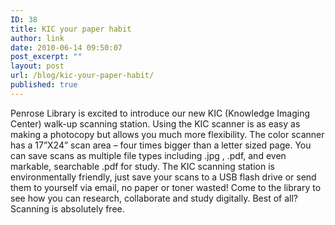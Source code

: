 ```yaml
---
ID: 38
title: KIC your paper habit
author: link
date: 2010-06-14 09:50:07
post_excerpt: ""
layout: post
url: /blog/kic-your-paper-habit/
published: true
---
```

Penrose Library is excited to introduce our new KIC (Knowledge Imaging Center) walk-up scanning station.  Using the KIC scanner is as easy as making a photocopy but allows you much more flexibility.  The color scanner has a 17”X24” scan area – four times bigger than a letter sized page.  You can save scans as multiple file types including .jpg , .pdf, and even markable, searchable .pdf for study.  The KIC scanning station is environmentally friendly, just save your scans to a USB flash drive or send them to yourself via email, no paper or toner wasted!  Come to the library to see how you can research, collaborate and study digitally.  Best of all?  Scanning is absolutely free.